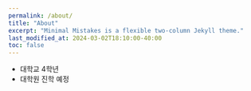 ```yaml
---
permalink: /about/
title: "About"
excerpt: "Minimal Mistakes is a flexible two-column Jekyll theme."
last_modified_at: 2024-03-02T18:10:00-40:00
toc: false
---
```


- 대학교 4학년
- 대학원 진학 예정